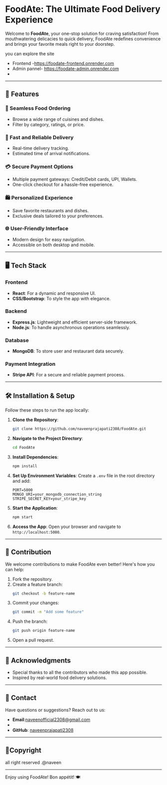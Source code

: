 # FoodAte: The Ultimate Food Delivery Experience

Welcome to **FoodAte**, your one-stop solution for craving satisfaction! From mouthwatering delicacies to quick delivery, FoodAte redefines convenience and brings your favorite meals right to your doorstep.


you can explore the site 
- Frontend -https://foodate-frontend.onrender.com
- Admin pannel- https://foodate-admin.onrender.com
-


---

## 🚀 Features

### 🍔 Seamless Food Ordering
- Browse a wide range of cuisines and dishes.
- Filter by category, ratings, or price.

### 🛵 Fast and Reliable Delivery
- Real-time delivery tracking.
- Estimated time of arrival notifications.

### 💳 Secure Payment Options
- Multiple payment gateways: Credit/Debit cards, UPI, Wallets.
- One-click checkout for a hassle-free experience.

### 🛍️ Personalized Experience
- Save favorite restaurants and dishes.
- Exclusive deals tailored to your preferences.

### 🌐 User-Friendly Interface
- Modern design for easy navigation.
- Accessible on both desktop and mobile.

---

## 🖥️ Tech Stack

### Frontend
- **React**: For a dynamic and responsive UI.
- **CSS/Bootstrap**: To style the app with elegance.

### Backend
- **Express.js**: Lightweight and efficient server-side framework.
- **Node.js**: To handle asynchronous operations seamlessly.

### Database
- **MongoDB**: To store user and restaurant data securely.

### Payment Integration
- **Stripe API**: For a secure and reliable payment process.

---

## 🛠️ Installation & Setup

Follow these steps to run the app locally:

1. **Clone the Repository**:
   ```bash
   git clone https://github.com/naveenprajapati2308/FoodAte.git
   ```

2. **Navigate to the Project Directory**:
   ```bash
   cd FoodAte
   ```

3. **Install Dependencies**:
   ```bash
   npm install
   ```

4. **Set Up Environment Variables**:
   Create a `.env` file in the root directory and add:
   ```env
   PORT=5000
   MONGO_URI=your_mongodb_connection_string
   STRIPE_SECRET_KEY=your_stripe_key
   ```

5. **Start the Application**:
   ```bash
   npm start
   ```

6. **Access the App**:
   Open your browser and navigate to `http://localhost:5000`.

---



## 🤝 Contribution

We welcome contributions to make FoodAte even better! Here's how you can help:

1. Fork the repository.
2. Create a feature branch:
   ```bash
   git checkout -b feature-name
   ```
3. Commit your changes:
   ```bash
   git commit -m "Add some feature"
   ```
4. Push the branch:
   ```bash
   git push origin feature-name
   ```
5. Open a pull request.

---

## 🌟 Acknowledgments

- Special thanks to all the contributors who made this app possible.
- Inspired by real-world food delivery solutions.

---

## 📧 Contact

Have questions or suggestions? Reach out to us:

- **Email**:naveenofficial2308@gmail.com
- 
- **GitHub**: [naveenprajapati2308](https://github.com/naveenprajapati2308)

---

## 📝Copyright
all right reserved .@naveen 

---

Enjoy using FoodAte! Bon appétit! 🍽️

